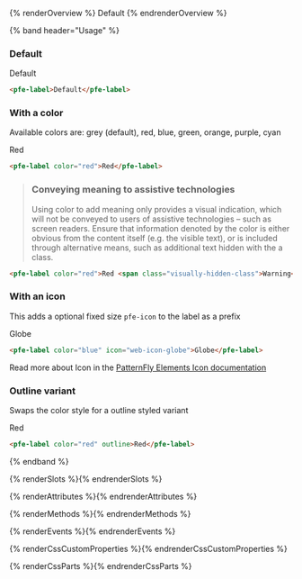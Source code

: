{% renderOverview %}
  <pfe-label>Default</pfe-label>
{% endrenderOverview %}

{% band header="Usage" %}

  ### Default
  <pfe-label>Default</pfe-label>
  ```html
  <pfe-label>Default</pfe-label>
  ```

  ### With a color
  Available colors are: grey (default), red, blue, green, orange, purple, cyan 

  <pfe-label color="red">Red</pfe-label>

  ```html
  <pfe-label color="red">Red</pfe-label>
  ```

  > ### Conveying meaning to assistive technologies
  > Using color to add meaning only provides a visual indication, which will not be conveyed to users of assistive technologies – such as screen readers. Ensure that
  > information denoted by the color is either obvious from the content itself (e.g. the visible text), or is included through alternative means, such as additional text 
  > hidden with the a class.

  ```html
  <pfe-label color="red">Red <span class="visually-hidden-class">Warning</span></pfe-label>
  ```


  ### With an icon
  This adds a optional fixed size `pfe-icon` to the label as a prefix

  <pfe-label color="blue" icon="web-icon-globe">Globe</pfe-label>


  ```html
  <pfe-label color="blue" icon="web-icon-globe">Globe</pfe-label>
  ```

  Read more about Icon in the [PatternFly Elements Icon documentation](https://patternflyelements.org/components/icon)

  ### Outline variant
  Swaps the color style for a outline styled variant

  <pfe-label color="red" outline>Red</pfe-label>

  ```html
  <pfe-label color="red" outline>Red</pfe-label>
  ```

{% endband %}

{% renderSlots %}{% endrenderSlots %}

{% renderAttributes %}{% endrenderAttributes %}

{% renderMethods %}{% endrenderMethods %}

{% renderEvents %}{% endrenderEvents %}

{% renderCssCustomProperties %}{% endrenderCssCustomProperties %}

{% renderCssParts %}{% endrenderCssParts %}
